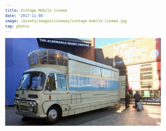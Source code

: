 ```yaml
---
title: Vintage Mobile Cinema
date: '2017-11-08'
image: /assets/images/cinemas/vintage-mobile-cinema.jpg
tag: photos
---
```


![image](/assets/images/cinemas/vintage-mobile-cinema.jpg)

